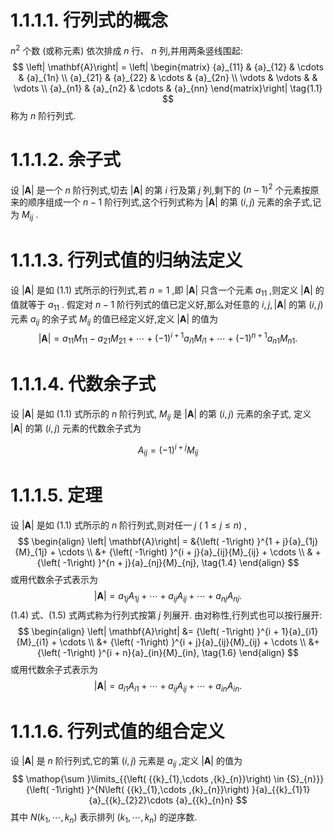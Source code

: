 
# 1.1.1.1. 行列式的概念
${n}^{2}$ 个数 (或称元素) 依次排成 $n$ 行、 $n$ 列,并用两条竖线围起:
$$
\left| \mathbf{A}\right| = \left| \begin{matrix} {a}_{11} & {a}_{12} & \cdots & {a}_{1n} \\ {a}_{21} & {a}_{22} & \cdots & {a}_{2n} \\ \vdots & \vdots & & \vdots \\ {a}_{n1} & {a}_{n2} & \cdots & {a}_{nn} \end{matrix}\right| \tag{1.1}
$$
称为 $n$ 阶行列式.

# 1.1.1.2. 余子式
设 $\left| \mathbf{A}\right|$ 是一个 $n$ 阶行列式,切去 $\left| \mathbf{A}\right|$ 的第 $i$ 行及第 $j$ 列,剩下的 ${\left( n - 1\right) }^{2}$ 个元素按原来的顺序组成一个 $n - 1$ 阶行列式,这个行列式称为 $\left| \mathbf{A}\right|$ 的第 $\left( {i, j}\right)$ 元素的余子式,记为 ${M}_{ij}$ .

# 1.1.1.3. 行列式值的归纳法定义

设 $\left| \mathbf{A}\right|$ 是如 (1.1) 式所示的行列式,若 $n = 1$ ,即 $\left| \mathbf{A}\right|$ 只含一个元素 ${a}_{11}$ ,则定义 $\left| \mathbf{A}\right|$ 的值就等于 ${a}_{11}$ . 假定对 $n - 1$ 阶行列式的值已定义好,那么对任意的 $i, j,\left| \mathbf{A}\right|$ 的第 $\left( {i, j}\right)$ 元素 ${a}_{ij}$ 的余子式 ${M}_{ij}$ 的值已经定义好,定义 $\left| \mathbf{A}\right|$ 的值为
$$
\left| \mathbf{A}\right| = {a}_{11}{M}_{11} - {a}_{21}{M}_{21} + \cdots + {\left( -1\right) }^{i + 1}{a}_{i1}{M}_{i1} + \cdots + {\left( -1\right) }^{n + 1}{a}_{n1}{M}_{n1}. \tag{1.2}
$$

# 1.1.1.4. 代数余子式
设 $\left| \mathbf{A}\right|$ 是如 (1.1) 式所示的 $n$ 阶行列式, ${M}_{ij}$ 是 $\left| \mathbf{A}\right|$ 的第 $\left( {i, j}\right)$ 元素的余子式, 定义 $\left| \mathbf{A}\right|$ 的第 $\left( {i, j}\right)$ 元素的代数余子式为

$$
{A}_{ij} = {\left( -1\right) }^{i + j}{M}_{ij} \tag{1.3}
$$

# 1.1.1.5. 定理

设 $\left| \mathbf{A}\right|$ 是如 (1.1) 式所示的 $n$ 阶行列式,则对任一 $j$ ( $1 \leq j \leq n$) ,
$$
\begin{align}
\left| \mathbf{A}\right| = &{\left( -1\right) }^{1 + j}{a}_{1j}{M}_{1j} + \cdots \\
&+ {\left( -1\right) }^{i + j}{a}_{ij}{M}_{ij} + \cdots \\
& + {\left( -1\right) }^{n + j}{a}_{nj}{M}_{nj}, \tag{1.4}
\end{align}
$$
或用代数余子式表示为
$$
\left| \mathbf{A}\right| = {a}_{1j}{A}_{1j} + \cdots + {a}_{ij}{A}_{ij} + \cdots + {a}_{nj}{A}_{nj}. \tag{1.5}
$$
(1.4) 式、(1.5) 式两式称为行列式按第 $j$ 列展开. 
由对称性,行列式也可以按行展开:
$$
\begin{align}
\left| \mathbf{A}\right| 
&= {\left( -1\right) }^{i + 1}{a}_{i1}{M}_{i1} + \cdots \\
&+ {\left( -1\right) }^{i + j}{a}_{ij}{M}_{ij} + \cdots \\
&+ {\left( -1\right) }^{i + n}{a}_{in}{M}_{in}, \tag{1.6}
\end{align}
$$
或用代数余子式表示为
$$
\left| \mathbf{A}\right| = {a}_{i1}{A}_{i1} + \cdots + {a}_{ij}{A}_{ij} + \cdots + {a}_{in}{A}_{in}. \tag{1.7}
$$

# 1.1.1.6. 行列式值的组合定义
设 $\left| \mathbf{A}\right|$ 是 $n$ 阶行列式,它的第 $\left( {i, j}\right)$ 元素是 ${a}_{ij}$ ,定义 $\left| \mathbf{A}\right|$ 的值为
$$
\mathop{\sum }\limits_{{\left( {{k}_{1},\cdots ,{k}_{n}}\right) \in {S}_{n}}}{\left( -1\right) }^{N\left( {{k}_{1},\cdots ,{k}_{n}}\right) }{a}_{{k}_{1}1}{a}_{{k}_{2}2}\cdots {a}_{{k}_{n}n}
$$
其中 $N\left( {{k}_{1},\cdots ,{k}_{n}}\right)$ 表示排列 $\left( {{k}_{1},\cdots ,{k}_{n}}\right)$ 的逆序数.